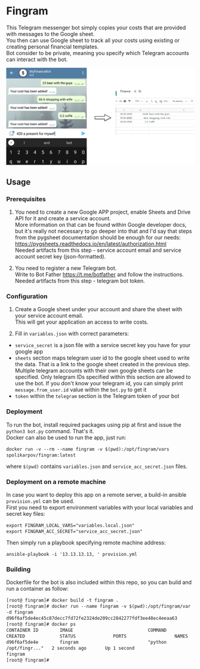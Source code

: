 # Fingram

This Telegram messenger bot simply copies your costs that are provided with messages to the Google sheet.  
You then can use Google sheet to track all your costs using existing or creating personal financial templates.  
Bot consider to be private, meaning you specify which Telegram accounts can interact with the bot.

![Alt text](./examples/example.png "Usage example")


## Usage
### Prerequisites
1. You need to create a new Google APP project, enable Sheets and Drive API for it and create a service account.  
More information on that can be found within Google developer docs, but it's really not necessary to go deeper into that and I'd say that steps from the pygsheet documentation should be enough for our needs:  
https://pygsheets.readthedocs.io/en/latest/authorization.html  
Needed artifacts from this step - service account email and service account secret key (json-formatted).  

2. You need to register a new Telegram bot.  
Write to Bot Father https://t.me/botfather and follow the instructions.  
Needed artifacts from this step - telegram bot token.  

### Configuration
1. Create a Google sheet under your account and share the sheet with your service account email.  
This will get your application an access to write costs.  

2. Fill in `variables.json` with correct parameters:  
* `service_secret` is a json file with a service secret key you have for your google app  
* `sheets` section maps telegram user id to the google sheet used to write the data. That is a link to the google sheet created in the previous step. Multiple telegram accounts with their own google sheets can be specified. Only telegram IDs specified within this section are allowed to use the bot. If you don't know your telegram id, you can simply print `message.from_user.id` value within the `bot.py`  to get it  
* `token` within the `telegram` section is the Telegram token of your bot  

### Deployment
To run the bot, install required packages using pip at first and issue the `python3 bot.py` command. That's it.  
Docker can also be used to run the app, just run:  
```
docker run -v --rm --name fingram -v $(pwd):/opt/fingram/vars spolikarpov/fingram:latest
```
where `$(pwd)` contains `variables.json` and `service_acc_secret.json` files.  

### Deployment on a remote machine
In case you want to deploy this app on a remote server, a build-in ansible `provision.yml` can be used.  
First you need to export environment variables with your local variables and secret key files:
```
export FINGRAM_LOCAL_VARS="variables.local.json"
export FINGRAM_ACC_SECRET="service_acc_secret.json"
```
Then simply run a playbook specifying remote machine address:
```
ansible-playbook -i '13.13.13.13, ' provision.yml
```

### Building
Dockerfile for the bot is also included within this repo, so you can build and run a container as follow:
```
[root@ fingram]# docker build -t fingram .
[root@ fingram]# docker run --name fingram -v $(pwd):/opt/fingram/var -d fingram
d96f6af5de4ec45c87decc7fd72fe2324de209cc2842277fdf3ee48ec4eeaa63
[root@ fingram]# docker ps
CONTAINER ID        IMAGE                            COMMAND                  CREATED             STATUS              PORTS                  NAMES
d96f6af5de4e        fingram                          "python /opt/fingr..."   2 seconds ago       Up 1 second                                fingram
[root@ fingram]#
```


